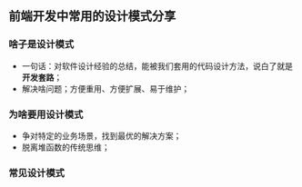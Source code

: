 ## 前端开发中常用的设计模式分享



### 啥子是设计模式

* 一句话：对软件设计经验的总结，能被我们套用的代码设计方法，说白了就是**开发套路**；
* 解决啥问题；方便重用、方便扩展、易于维护；

### 为啥要用设计模式

* 争对特定的业务场景，找到最优的解决方案；
* 脱离堆函数的传统思维；

### 常见设计模式
